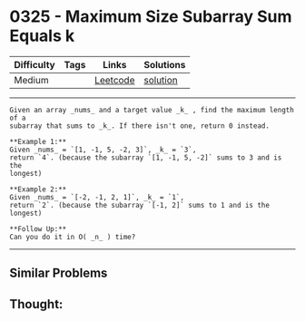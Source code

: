 # 0325 - Maximum Size Subarray Sum Equals k

Difficulty  | Tags | Links | Solutions
----------- | ---- | ----- | -----
Medium |  | [Leetcode](https://leetcode.com/problems/maximum-size-subarray-sum-equals-k) | [solution](https://leetcode.com/problems/maximum-size-subarray-sum-equals-k/solution/)


-----------

```
Given an array _nums_ and a target value _k_ , find the maximum length of a
subarray that sums to _k_. If there isn't one, return 0 instead.

**Example 1:**
Given _nums_ = `[1, -1, 5, -2, 3]`, _k_ = `3`,
return `4`. (because the subarray `[1, -1, 5, -2]` sums to 3 and is the
longest)

**Example 2:**
Given _nums_ = `[-2, -1, 2, 1]`, _k_ = `1`,
return `2`. (because the subarray `[-1, 2]` sums to 1 and is the longest)

**Follow Up:**
Can you do it in O( _n_ ) time?
```

-----------


## Similar Problems




## Thought:
